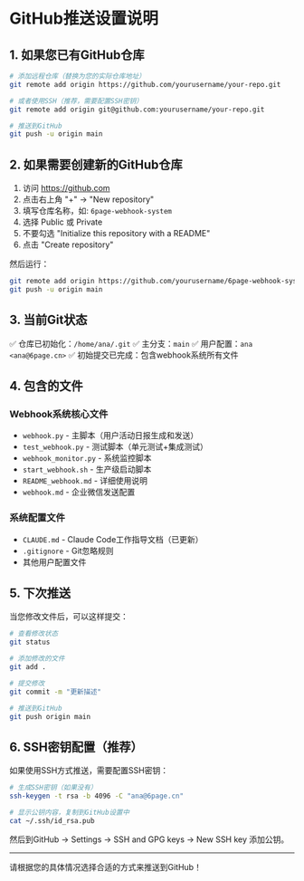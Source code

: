 # GitHub推送设置说明

## 1. 如果您已有GitHub仓库

```bash
# 添加远程仓库（替换为您的实际仓库地址）
git remote add origin https://github.com/yourusername/your-repo.git

# 或者使用SSH（推荐，需要配置SSH密钥）
git remote add origin git@github.com:yourusername/your-repo.git

# 推送到GitHub
git push -u origin main
```

## 2. 如果需要创建新的GitHub仓库

1. 访问 https://github.com
2. 点击右上角 "+" -> "New repository"
3. 填写仓库名称，如: `6page-webhook-system`
4. 选择 Public 或 Private
5. 不要勾选 "Initialize this repository with a README"
6. 点击 "Create repository"

然后运行：
```bash
git remote add origin https://github.com/yourusername/6page-webhook-system.git
git push -u origin main
```

## 3. 当前Git状态

✅ 仓库已初始化：`/home/ana/.git`
✅ 主分支：`main`
✅ 用户配置：`ana <ana@6page.cn>`
✅ 初始提交已完成：包含webhook系统所有文件

## 4. 包含的文件

### Webhook系统核心文件
- `webhook.py` - 主脚本（用户活动日报生成和发送）
- `test_webhook.py` - 测试脚本（单元测试+集成测试）
- `webhook_monitor.py` - 系统监控脚本
- `start_webhook.sh` - 生产级启动脚本
- `README_webhook.md` - 详细使用说明
- `webhook.md` - 企业微信发送配置

### 系统配置文件
- `CLAUDE.md` - Claude Code工作指导文档（已更新）
- `.gitignore` - Git忽略规则
- 其他用户配置文件

## 5. 下次推送

当您修改文件后，可以这样提交：

```bash
# 查看修改状态
git status

# 添加修改的文件
git add .

# 提交修改
git commit -m "更新描述"

# 推送到GitHub
git push origin main
```

## 6. SSH密钥配置（推荐）

如果使用SSH方式推送，需要配置SSH密钥：

```bash
# 生成SSH密钥（如果没有）
ssh-keygen -t rsa -b 4096 -C "ana@6page.cn"

# 显示公钥内容，复制到GitHub设置中
cat ~/.ssh/id_rsa.pub
```

然后到GitHub -> Settings -> SSH and GPG keys -> New SSH key 添加公钥。

---

请根据您的具体情况选择合适的方式来推送到GitHub！